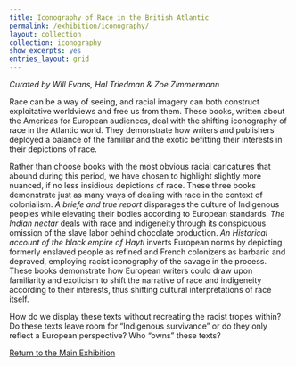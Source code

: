 ```yaml
---
title: Iconography of Race in the British Atlantic
permalink: /exhibition/iconography/
layout: collection
collection: iconography
show_excerpts: yes
entries_layout: grid
---
```

*Curated by Will Evans, Hal Triedman & Zoe Zimmermann*

Race can be a way of seeing, and racial imagery can both construct exploitative worldviews and free us from them. These books, written about the Americas for European audiences, deal with the shifting iconography of race in the Atlantic world. They demonstrate how writers and publishers deployed a balance of the familiar and the exotic befitting their interests in their depictions of race. 

Rather than choose books with the most obvious racial caricatures that abound during this period, we have chosen to highlight slightly more nuanced, if no less insidious depictions of race. These three books demonstrate just as many ways of dealing with race in the context of colonialism. *A briefe and true report* disparages the culture of Indigenous peoples while elevating their bodies according to European standards. *The Indian nectar* deals with race and indigeneity through its conspicuous omission of the slave labor behind chocolate production. *An Historical account of the black empire of Hayti* inverts European norms by depicting formerly enslaved people as refined and French colonizers as barbaric and depraved, employing racist iconography of the savage in the process. These books demonstrate how European writers could draw upon familiarity and exoticism to shift the narrative of race and indigeneity according to their interests, thus shifting cultural interpretations of race itself.

How do we display these texts without recreating the racist tropes within? Do these texts leave room for “Indigenous survivance” or do they only reflect a European perspective? Who “owns” these texts?

[Return to the Main Exhibition](/2019-bookhistory/exhibition/)


<!-- collection: exhibition
entries_layout: grid
show_excerpts: false
permalink: /exhibition/home/
 -->